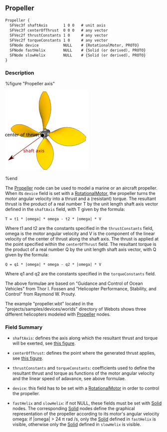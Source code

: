 ## Propeller

```
Propeller {
  SFVec3f shaftAxis       1 0 0   # unit axis
  SFVec3f centerOfThrust  0 0 0   # any vector
  SFVec2f thrustConstants 1 0     # any vector
  SFVec2f torqueConstants 1 0     # any vector
  SFNode device           NULL    # {RotationalMotor, PROTO}
  SFNode fastHelix        NULL    # {Solid (or derived), PROTO}
  SFNode slowHelix        NULL    # {Solid (or derived), PROTO}
}
```

### Description

%figure "Propeller axis"

![propeller.png](images/propeller.png)

%end

The [Propeller](#propeller) node can be used to model a marine or an aircraft propeller.
When its `device` field is set with a [RotationalMotor](rotationalmotor.md), the propeller turns the motor angular velocity into a thrust and a (resistant) torque.
The resultant thrust is the product of a real number T by the unit length shaft axis vector defined in the `shaftAxis` field, with T given by the formula:

```
T = t1 * |omega| * omega - t2 * |omega| * V
```

Where t1 and t2 are the constants specified in the `thrustConstants` field, omega is the motor angular velocity and V is the component of the linear velocity of the center of thrust along the shaft axis.
The thrust is applied at the point specified within the `centerOfThrust` field.
The resultant torque is the product of a real number Q by the unit length shaft axis vector, with Q given by the formula:

```
Q = q1 * |omega| * omega - q2 * |omega| * V
```

Where q1 and q2 are the constants specified in the `torqueConstants` field.

The above formulae are based on "Guidance and Control of Ocean Vehicles" from Thor I.
Fossen and "Helicopter Performance, Stability, and Control" from Raymond W.
Prouty.

The example "propeller.wbt" located in the "projects/samples/devices/worlds" directory of Webots shows three different helicopters modeled with [Propeller](#propeller) nodes.

### Field Summary

- `shaftAxis`: defines the axis along which the resultant thrust and torque will be exerted, see [this figure](#propeller-axis).

- `centerOfThrust`: defines the point where the generated thrust applies, see [this figure](#propeller-axis).

- `thrustConstants` and `torqueConstants`: coefficients used to define the resultant thrust and torque as functions of the motor angular velocity and the linear speed of adavance, see above formulae.

- `device`: this field has to be set with a [RotationalMotor](rotationalmotor.md) in order to control the propeller.

- `fastHelix` and `slowHelix`: if not NULL, these fields must be set with [Solid](solid.md) nodes.
The corresponding [Solid](solid.md) nodes define the graphical representation of the propeller according to its motor's angular velocity omega: if |omega| > 24 π rad /s, only the [Solid](solid.md) defined in `fastHelix` is visible, otherwise only the [Solid](solid.md) defined in `slowHelix` is visible.

